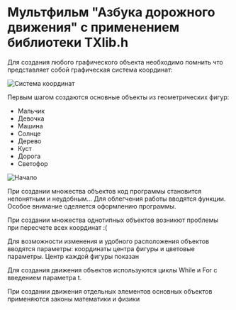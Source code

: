 # Мультфильм "Азбука дорожного движения" с применением библиотеки TXlib.h

Для создания любого графического объекта необходимо помнить что представляет собой графическая система координат:

![Система координат](https://user-images.githubusercontent.com/82168961/114581330-0bfd2180-9c99-11eb-9a20-3c0a84e67a65.png)

Первым шагом создаются основные объекты из геометрических фигур:
* Мальчик
* Девочка
* Машина
* Солнце
* Дерево
* Куст
* Дорога
* Светофор

![Начало](https://user-images.githubusercontent.com/82168961/114427872-f58d9200-9bd4-11eb-9a7c-78a9481839b4.JPG)

При создании множества объектов код программы становится непонятным и неудобным...
Для облегчения работы вводятся функции. Особое внимание оделяется оформлению программы.


При создании множества однотипных объектов возникют проблемы при пересчете всех координат :(


Для возможности изменения и удобного расположения объектов вводятся параметры: координаты центра фигуры и цветовые параметры.
Центр каждой фигуры показан


Для создания движения объектов используются циклы While и For c введением параметра t.

При создании движения отдельных элементов основных объектов применяются законы математики и физики



